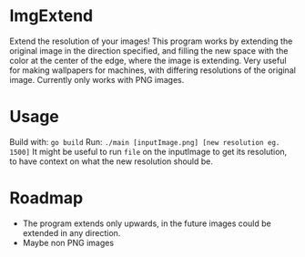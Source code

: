 # ImgExtend
Extend the resolution of your images!
This program works by extending the original image in the direction specified, and filling the new space with the color at the center of the edge, where the image is extending.
Very useful for making wallpapers for machines, with differing resolutions of the original image.
Currently only works with PNG images.

# Usage
Build with:
`go build`
Run:
`./main [inputImage.png] [new resolution eg. 1500]`
It might be useful to run `file` on the inputImage to get its resolution, to have context on what the new resolution should be.

# Roadmap
- The program extends only upwards, in the future images could be extended in any direction.
- Maybe non PNG images
